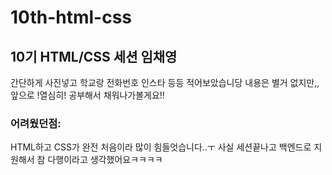 # 10th-html-css
## 10기 HTML/CSS 세션 임채영
간단하게 사진넣고 학교랑 전화번호 인스타 등등 적어보았습니당
내용은 별거 없지만,, 앞으로 !열심히! 공부해서 채워나가볼게요!!

### 어려웠던점:
HTML하고 CSS가 완전 처음이라 많이 힘들엇습니다..ㅜ
사실 세션끝나고 백엔드로 지원해서 참 다행이라고 생각했어요ㅋㅋㅋㅋ
